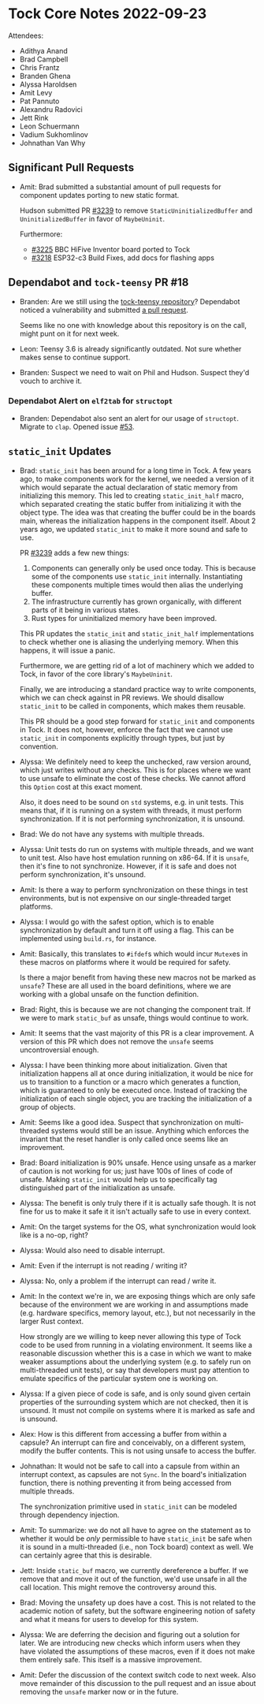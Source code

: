 # Tock Core Notes 2022-09-23

Attendees:
- Adithya Anand
- Brad Campbell
- Chris Frantz
- Branden Ghena
- Alyssa Haroldsen
- Amit Levy
- Pat Pannuto
- Alexandru Radovici
- Jett Rink
- Leon Schuermann
- Vadium Sukhomlinov
- Johnathan Van Why

## Significant Pull Requests

* Amit: Brad submitted a substantial amount of pull requests for
  component updates porting to new static format.

  Hudson submitted PR [#3239](https://github.com/tock/tock/pull/3239)
  to remove `StaticUninitializedBuffer` and `UninitializedBuffer` in
  favor of `MaybeUninit`.

  Furthermore:
  - [#3225](https://github.com/tock/tock/pull/3225)
    BBC HiFive Inventor board ported to Tock
  - [#3218](https://github.com/tock/tock/pull/3218)
    ESP32-c3 Build Fixes, add docs for flashing apps

## Dependabot and `tock-teensy` PR #18

* Branden: Are we still using the [tock-teensy
  repository](https://github.com/tock/tock-teensy)?
  Dependabot noticed a vulnerability and submitted [a pull
  request](https://github.com/tock/tock-teensy/pull/18).

  Seems like no one with knowledge about this repository is on the
  call, might punt on it for next week.

* Leon: Teensy 3.6 is already significantly outdated. Not sure whether
  makes sense to continue support.

* Branden: Suspect we need to wait on Phil and Hudson. Suspect they'd
  vouch to archive it.

### Dependabot Alert on `elf2tab` for `structopt`

* Branden: Dependabot also sent an alert for our usage of
  `structopt`. Migrate to `clap`. Opened issue
  [#53](https://github.com/tock/elf2tab/issues/53).

## `static_init` Updates

* Brad: `static_init` has been around for a long time in Tock. A few
  years ago, to make components work for the kernel, we needed a
  version of it which would separate the actual declaration of static
  memory from initializing this memory. This led to creating
  `static_init_half` macro, which separated creating the static buffer
  from initializing it with the object type. The idea was that
  creating the buffer could be in the boards main, whereas the
  initialization happens in the component itself. About 2 years ago,
  we updated `static_init` to make it more sound and safe to use.

  PR [#3239](https://github.com/tock/tock/pull/3239) adds a few new
  things:
  1. Components can generally only be used once today. This is because
     some of the components use `static_init`
     internally. Instantiating these components multiple times would
     then alias the underlying buffer.
  2. The infrastructure currently has grown organically, with
     different parts of it being in various states.
  3. Rust types for uninitialized memory have been improved.

  This PR updates the `static_init` and `static_init_half`
  implementations to check whether one is aliasing the underlying
  memory. When this happens, it will issue a panic.

  Furthermore, we are getting rid of a lot of machinery which we added
  to Tock, in favor of the core library's `MaybeUninit`.

  Finally, we are introducing a standard practice way to write
  components, which we can check against in PR reviews. We should
  disallow `static_init` to be called in components, which makes them
  reusable.

  This PR should be a good step forward for `static_init` and
  components in Tock. It does not, however, enforce the fact that we
  cannot use `static_init` in components explicitly through types, but
  just by convention.

* Alyssa: We definitely need to keep the unchecked, raw version
  around, which just writes without any checks. This is for places
  where we want to use unsafe to eliminate the cost of these
  checks. We cannot afford this `Option` cost at this exact moment.

  Also, it does need to be sound on `std` systems, e.g. in unit
  tests. This means that, if it is running on a system with threads,
  it must perform synchronization. If it is not performing
  synchronization, it is unsound.

* Brad: We do not have any systems with multiple threads.

* Alyssa: Unit tests do run on systems with multiple threads, and we
  want to unit test. Also have host emulation running on x86-64. If it
  is `unsafe`, then it's fine to not synchronize. However, if it is
  safe and does not perform synchronization, it's unsound.

* Amit: Is there a way to perform synchronization on these things in
  test environments, but is not expensive on our single-threaded
  target platforms.

* Alyssa: I would go with the safest option, which is to enable
  synchronization by default and turn it off using a flag. This can be
  implemented using `build.rs`, for instance.

* Amit: Basically, this translates to `#ifdef`s which would incur
  `Mutex`es in these macros on platforms where it would be required
  for safety.

  Is there a major benefit from having these new macros not be marked
  as `unsafe`? These are all used in the board definitions, where we
  are working with a global unsafe on the function definition.

* Brad: Right, this is because we are not changing the component
  trait. If we were to mark `static_buf` as unsafe, things would
  continue to work.

* Amit: It seems that the vast majority of this PR is a clear
  improvement. A version of this PR which does not remove the `unsafe`
  seems uncontroversial enough.

* Alyssa: I have been thinking more about initialization. Given that
  initialization happens all at once during initialization, it would
  be nice for us to transition to a function or a macro which
  generates a function, which is guaranteed to only be executed
  once. Instead of tracking the initialization of each single object,
  you are tracking the initialization of a group of objects.

* Amit: Seems like a good idea. Suspect that synchronization on
  multi-threaded systems would still be an issue. Anything which
  enforces the invariant that the reset handler is only called once
  seems like an improvement.

* Brad: Board initialization is 90% unsafe. Hence using unsafe as a
  marker of caution is not working for us; just have 100s of lines of
  code of unsafe. Making `static_init` would help us to specifically
  tag distinguished part of the initialization as unsafe.

* Alyssa: The benefit is only truly there if it is actually safe
  though. It is not fine for us to make it safe it it isn't actually
  safe to use in every context.

* Amit: On the target systems for the OS, what synchronization would
  look like is a no-op, right?

* Alyssa: Would also need to disable interrupt.

* Amit: Even if the interrupt is not reading / writing it?

* Alyssa: No, only a problem if the interrupt can read / write it.

* Amit: In the context we're in, we are exposing things which are only
  safe because of the environment we are working in and assumptions
  made (e.g. hardware specifics, memory layout, etc.), but not
  necessarily in the larger Rust context.

  How strongly are we willing to keep never allowing this type of Tock
  code to be used from running in a violating environment. It seems
  like a reasonable discussion whether this is a case in which we want
  to make weaker assumptions about the underlying system (e.g. to
  safely run on multi-threaded unit tests), or say that developers
  must pay attention to emulate specifics of the particular system one
  is working on.

* Alyssa: If a given piece of code is safe, and is only sound given
  certain properties of the surrounding system which are not checked,
  then it is unsound. It must not compile on systems where it is
  marked as safe and is unsound.

* Alex: How is this different from accessing a buffer from within a
  capsule? An interrupt can fire and conceivably, on a different
  system, modify the buffer contents. This is not using unsafe to
  access the buffer.

* Johnathan: It would not be safe to call into a capsule from within
  an interrupt context, as capsules are not `Sync`. In the board's
  initialization function, there is nothing preventing it from being
  accessed from multiple threads.

  The synchronization primitive used in `static_init` can be modeled
  through dependency injection.

* Amit: To summarize: we do not all have to agree on the statement as
  to whether it would be _only_ permissible to have `static_init` be
  safe when it is sound in a multi-threaded (i.e., non Tock board)
  context as well. We can certainly agree that this is desirable.

* Jett: Inside `static_buf` macro, we currently dereference a
  buffer. If we remove that and move it out of the function, we'd use
  unsafe in all the call location. This might remove the controversy
  around this.

* Brad: Moving the unsafety up does have a cost. This is not related
  to the academic notion of safety, but the software engineering
  notion of safety and what it means for users to develop for this
  system.

* Alyssa: We are deferring the decision and figuring out a solution
  for later. We are introducing new checks which inform users when
  they have violated the assumptions of these macros, even if it does
  not make them entirely safe. This itself is a massive improvement.

* Amit: Defer the discussion of the context switch code to next
  week. Also move remainder of this discussion to the pull request and
  an issue about removing the `unsafe` marker now or in the future.

